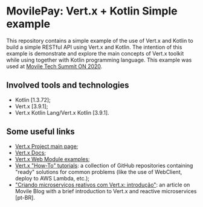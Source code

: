 # MovilePay: Vert.x + Kotlin Simple example

This repository contains a simple example of the use of Vert.x and Kotlin to build a simple RESTful API using Vert.x and Kotlin. The intention of this example is demonstrate and explore the main concepts of Vert.x toolkit while using together with Kotlin programming language.
This example was used at [Movile Tech Summit ON 2020](https://www.techsummitmovile.com).

## Involved tools and technologies

 - Kotlin [1.3.72];
 - Vert.x [3.9.1];
 - Vert.x Kotlin Lang/Vert.x Kotlin [3.9.1].

## Some useful links
 - [Vert.x Project main page](https://vertx.io);
 - [Vert.x Docs](https://vertx.io/docs/);
 - [Vert.x Web Module examples](https://github.com/vert-x3/vertx-examples/tree/master/web-examples);
 - [Vert.x "How-To" tutorials](https://how-to.vertx.io/): a collection of GitHub repositories containing "ready" solutions for common problems (like the use of WebClient, deploy to AWS Lambda, etc.);
 - ["Criando microserviços reativos com Vert.x: introdução"](https://movile.blog/criando-microservicos-reativos-com-vert-x-introducao/): an article on Movile Blog with a brief introduction to Vert.x and reactive microservices [pt-BR].